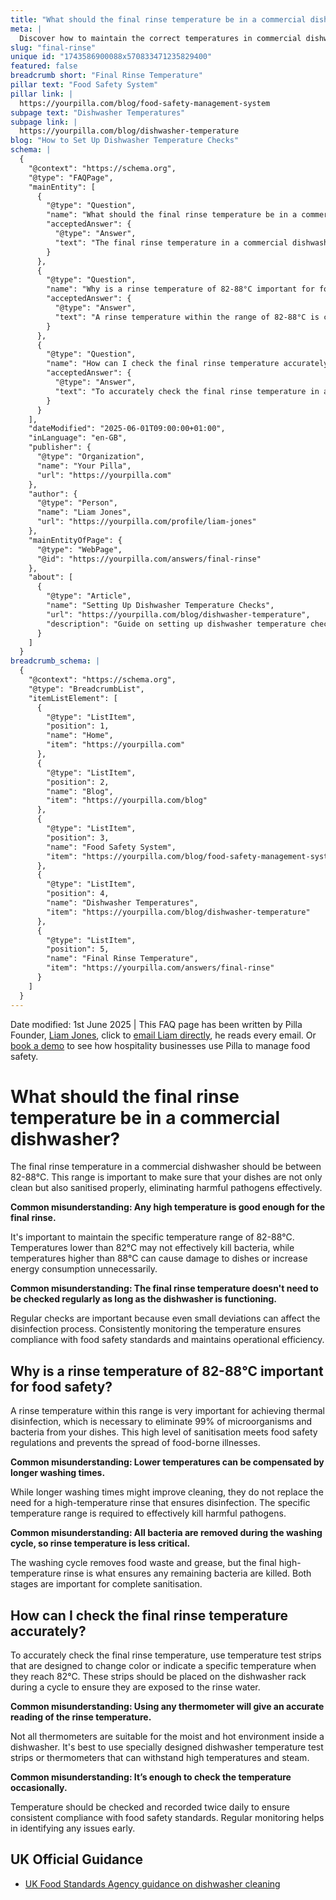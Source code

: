 ```yaml
---
title: "What should the final rinse temperature be in a commercial dishwasher?"
meta: |
  Discover how to maintain the correct temperatures in commercial dishwashers for optimal cleanliness and food safety, and what actions to take if issues arise.
slug: "final-rinse"
unique id: "1743586900088x570833471235829400"
featured: false
breadcrumb short: "Final Rinse Temperature"
pillar text: "Food Safety System"
pillar link: |
  https://yourpilla.com/blog/food-safety-management-system
subpage text: "Dishwasher Temperatures"
subpage link: |
  https://yourpilla.com/blog/dishwasher-temperature
blog: "How to Set Up Dishwasher Temperature Checks"
schema: |
  {
    "@context": "https://schema.org",
    "@type": "FAQPage",
    "mainEntity": [
      {
        "@type": "Question",
        "name": "What should the final rinse temperature be in a commercial dishwasher?",
        "acceptedAnswer": {
          "@type": "Answer",
          "text": "The final rinse temperature in a commercial dishwasher should be maintained between 82-88°C to ensure that dishes are not only clean but also sanitised effectively, eliminating harmful pathogens."
        }
      },
      {
        "@type": "Question",
        "name": "Why is a rinse temperature of 82-88°C important for food safety?",
        "acceptedAnswer": {
          "@type": "Answer",
          "text": "A rinse temperature within the range of 82-88°C is crucial for achieving thermal disinfection, necessary to eliminate 99% of microorganisms and bacteria from dishes. This level of sanitisation is essential to meet food safety regulations and prevent the spread of food-borne illnesses."
        }
      },
      {
        "@type": "Question",
        "name": "How can I check the final rinse temperature accurately in a commercial dishwasher?",
        "acceptedAnswer": {
          "@type": "Answer",
          "text": "To accurately check the final rinse temperature in a commercial dishwasher, use temperature test strips. These strips are designed to indicate a specific temperature when they reach 82°C and should be placed on the dishwasher rack during a cycle to ensure they are exposed to the rinse water."
        }
      }
    ],
    "dateModified": "2025-06-01T09:00:00+01:00",
    "inLanguage": "en-GB",
    "publisher": {
      "@type": "Organization",
      "name": "Your Pilla",
      "url": "https://yourpilla.com"
    },
    "author": {
      "@type": "Person",
      "name": "Liam Jones",
      "url": "https://yourpilla.com/profile/liam-jones"
    },
    "mainEntityOfPage": {
      "@type": "WebPage",
      "@id": "https://yourpilla.com/answers/final-rinse"
    },
    "about": [
      {
        "@type": "Article",
        "name": "Setting Up Dishwasher Temperature Checks",
        "url": "https://yourpilla.com/blog/dishwasher-temperature",
        "description": "Guide on setting up dishwasher temperature checks to ensure compliance and effective cleaning."
      }
    ]
  }
breadcrumb_schema: |
  {
    "@context": "https://schema.org",
    "@type": "BreadcrumbList",
    "itemListElement": [
      {
        "@type": "ListItem",
        "position": 1,
        "name": "Home",
        "item": "https://yourpilla.com"
      },
      {
        "@type": "ListItem",
        "position": 2,
        "name": "Blog",
        "item": "https://yourpilla.com/blog"
      },
      {
        "@type": "ListItem",
        "position": 3,
        "name": "Food Safety System",
        "item": "https://yourpilla.com/blog/food-safety-management-system"
      },
      {
        "@type": "ListItem",
        "position": 4,
        "name": "Dishwasher Temperatures",
        "item": "https://yourpilla.com/blog/dishwasher-temperature"
      },
      {
        "@type": "ListItem",
        "position": 5,
        "name": "Final Rinse Temperature",
        "item": "https://yourpilla.com/answers/final-rinse"
      }
    ]
  }
---
```


Date modified: 1st June 2025 | This FAQ page has been written by Pilla Founder, [Liam Jones](https://yourpilla.com/profile/liam-jones), click to [email Liam directly](https://mailto:liam@yourpilla.com/), he reads every email. Or [book a demo](https://calendly.com/pilla/demo) to see how hospitality businesses use Pilla to manage food safety.

# What should the final rinse temperature be in a commercial dishwasher?

The final rinse temperature in a commercial dishwasher should be between 82-88°C. This range is important to make sure that your dishes are not only clean but also sanitised properly, eliminating harmful pathogens effectively.

**Common misunderstanding: Any high temperature is good enough for the final rinse.**

It's important to maintain the specific temperature range of 82-88°C. Temperatures lower than 82°C may not effectively kill bacteria, while temperatures higher than 88°C can cause damage to dishes or increase energy consumption unnecessarily.

**Common misunderstanding: The final rinse temperature doesn't need to be checked regularly as long as the dishwasher is functioning.**

Regular checks are important because even small deviations can affect the disinfection process. Consistently monitoring the temperature ensures compliance with food safety standards and maintains operational efficiency.

## Why is a rinse temperature of 82-88°C important for food safety?

A rinse temperature within this range is very important for achieving thermal disinfection, which is necessary to eliminate 99% of microorganisms and bacteria from your dishes. This high level of sanitisation meets food safety regulations and prevents the spread of food-borne illnesses.

**Common misunderstanding: Lower temperatures can be compensated by longer washing times.**

While longer washing times might improve cleaning, they do not replace the need for a high-temperature rinse that ensures disinfection. The specific temperature range is required to effectively kill harmful pathogens.

**Common misunderstanding: All bacteria are removed during the washing cycle, so rinse temperature is less critical.**

The washing cycle removes food waste and grease, but the final high-temperature rinse is what ensures any remaining bacteria are killed. Both stages are important for complete sanitisation.

## How can I check the final rinse temperature accurately?

To accurately check the final rinse temperature, use temperature test strips that are designed to change color or indicate a specific temperature when they reach 82°C. These strips should be placed on the dishwasher rack during a cycle to ensure they are exposed to the rinse water.

**Common misunderstanding: Using any thermometer will give an accurate reading of the rinse temperature.**

Not all thermometers are suitable for the moist and hot environment inside a dishwasher. It's best to use specially designed dishwasher temperature test strips or thermometers that can withstand high temperatures and steam.

**Common misunderstanding: It’s enough to check the temperature occasionally.**

Temperature should be checked and recorded twice daily to ensure consistent compliance with food safety standards. Regular monitoring helps in identifying any issues early.

## UK Official Guidance

-   [UK Food Standards Agency guidance on dishwasher cleaning](https://www.food.gov.uk/sites/default/files/media/document/sfbb-retailers-cleaning-03-cleaning-effectively.pdf)